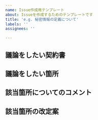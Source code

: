 ```yaml
---
name: Issue作成用テンプレート
about: Issueを作成するためのテンプレートです
title: 'e.g. 秘密情報の定義について'
labels: ''
assignees: ''

---
```


## 議論をしたい契約書

<!--
議論をしたい契約書の種類を記載してください。e.g. 秘密保持契約書（AI編）
-->


## 議論をしたい箇所

<!--
議論をしたい具体的な場所を記載してください。
列の冒頭に>を挿入し、該当箇所引用表記にすると見やすいです。

e.g.
第１条の解説部分
>AI開発に先立って行われるアセスメント段階では、事業会社が情報の開示者側に、スタートアップが情報の受領者側に立つことが多いことから、あらゆる情報が秘密情報に該当するとなると情報管理コストが大きくなるため、情報受領者たるスタートアップの立場からは、可能な限りその外延を明確にすることが望ましい。

-->



## 該当箇所についてのコメント

<!--
該当箇所について、皆様のコメントを具体的に記載してください。
記載にあたっては、マークダウン表記をうまく利用すると見やすくなります。
ref. https://web-generalist.com/github-comment-markdown/
-->


## 該当箇所の改定案

<!--
具体的な改定案があれば記載してください。
-->
